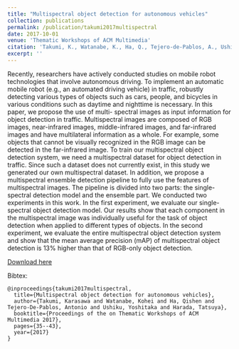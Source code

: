 ```yaml
---
title: "Multispectral object detection for autonomous vehicles"
collection: publications
permalink: /publication/takumi2017multispectral
date: 2017-10-01
venue: 'Thematic Workshops of ACM Multimedia'
citation: 'Takumi, K., Watanabe, K., Ha, Q., Tejero-de-Pablos, A., Ushiku, Y., & Harada, T. (2017, October). Multispectral object detection for autonomous vehicles. In Proceedings of the on Thematic Workshops of ACM Multimedia 2017 (pp. 35-43)'
excerpt: ''
---
```

Recently, researchers have actively conducted studies on mobile robot technologies that involve autonomous driving. To implement an automatic mobile robot (e.g., an automated driving vehicle) in
traffic, robustly detecting various types of objects such as cars, people, and bicycles in various conditions such as daytime and nighttime is necessary. In this paper, we propose the use of multi-
spectral images as input information for object detection in traffic. Multispectral images are composed of RGB images, near-infrared images, middle-infrared images, and far-infrared images and have multilateral information as a whole. For example, some objects that cannot be visually recognized in the RGB image can be detected in the far-infrared image. To train our multispectral object detection system, we need a multispectral dataset for object detection in traffic. Since such a dataset does not currently exist, in this study we generated our own multispectral dataset. In addition, we propose a multispectral ensemble detection pipeline to fully use the features of multispectral images. The pipeline is divided into two parts: the single-spectral detection model and the ensemble part. We conducted two experiments in this work. In the first experiment, we evaluate our single-spectral object detection model. Our results show that each component in the multispectral image was individually useful for the task of object detection when applied to different types of objects. In the second experiment, we evaluate the entire multispectral object detection system and show that the mean average precision (mAP) of multispectral object detection is 13% higher than that of RGB-only object detection.

[Download here](https://dl.acm.org/doi/10.1145/3126686.3126727)

Bibtex:
```
@inproceedings{takumi2017multispectral,
  title={Multispectral object detection for autonomous vehicles},
  author={Takumi, Karasawa and Watanabe, Kohei and Ha, Qishen and Tejero-De-Pablos, Antonio and Ushiku, Yoshitaka and Harada, Tatsuya},
  booktitle={Proceedings of the on Thematic Workshops of ACM Multimedia 2017},
  pages={35--43},
  year={2017}
}
```
